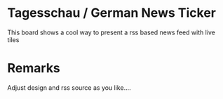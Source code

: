 # Tagesschau / German News Ticker
This board shows a cool way to present a rss based news feed with live tiles

# Remarks
Adjust design and rss source as you like....
